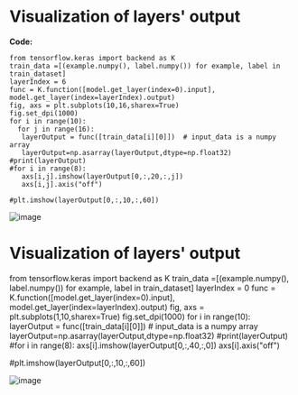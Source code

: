# Visualization of layers' output
**Code:**
```
from tensorflow.keras import backend as K
train_data =[(example.numpy(), label.numpy()) for example, label in train_dataset]
layerIndex = 6
func = K.function([model.get_layer(index=0).input], model.get_layer(index=layerIndex).output)
fig, axs = plt.subplots(10,16,sharex=True)
fig.set_dpi(1000)
for i in range(10):
  for j in range(16):
   layerOutput = func([train_data[i][0]])  # input_data is a numpy array
   layerOutput=np.asarray(layerOutput,dtype=np.float32)
#print(layerOutput)
#for i in range(8):
   axs[i,j].imshow(layerOutput[0,:,20,:,j])
   axs[i,j].axis("off")

#plt.imshow(layerOutput[0,:,10,:,60])
```
![image](https://github.com/Ali-Mohammadnezhad/Keras_Colab/assets/110347490/f5aef679-08c3-4ba0-a116-c7b333faef2e)

# Visualization of layers' output
from tensorflow.keras import backend as K
train_data =[(example.numpy(), label.numpy()) for example, label in train_dataset]
layerIndex = 0
func = K.function([model.get_layer(index=0).input], model.get_layer(index=layerIndex).output)
fig, axs = plt.subplots(1,10,sharex=True)
fig.set_dpi(1000)
for i in range(10):
   layerOutput = func([train_data[i][0]])  # input_data is a numpy array
   layerOutput=np.asarray(layerOutput,dtype=np.float32)
#print(layerOutput)
#for i in range(8):
   axs[i].imshow(layerOutput[0,:,40,:,0])
   axs[i].axis("off")

#plt.imshow(layerOutput[0,:,10,:,60])

![image](https://github.com/Ali-Mohammadnezhad/Keras_Colab/assets/110347490/db9f1be1-1c7a-4f3d-abaa-1118f04af982)
